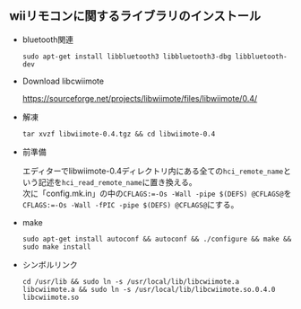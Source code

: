 ## wiiリモコンに関するライブラリのインストール
- bluetooth関連

  `sudo apt-get install libbluetooth3 libbluetooth3-dbg libbluetooth-dev`

- Download libcwiimote

  https://sourceforge.net/projects/libwiimote/files/libwiimote/0.4/

- 解凍

  `tar xvzf libwiimote-0.4.tgz && cd libwiimote-0.4`

- 前準備

  エディターでlibwiimote-0.4ディレクトリ内にある全ての`hci_remote_name`という記述を`hci_read_remote_name`に置き換える。  
  次に「config.mk.in」の中の`CFLAGS:=-Os -Wall -pipe $(DEFS) @CFLAGS@`を`CFLAGS:=-Os -Wall -fPIC -pipe $(DEFS) @CFLAGS@`にする。

- make

  `sudo apt-get install autoconf && autoconf && ./configure && make && sudo make install`

- シンボルリンク

  `cd /usr/lib && sudo ln -s /usr/local/lib/libcwiimote.a libcwiimote.a && sudo ln -s /usr/local/lib/libcwiimote.so.0.4.0 libcwiimote.so`
